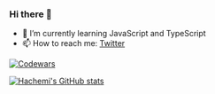 ### Hi there 👋

- 🌱 I’m currently learning JavaScript and TypeScript
- 📫 How to reach me: [Twitter](https://twitter.com/Hachemiki)

[![Codewars](https://www.codewars.com/users/Hachemi/badges/large)](https://www.codewars.com/users/Hachemi)

[![Hachemi's GitHub stats](https://github-readme-stats.vercel.app/api?username=HachemiH&show_icons=true&theme=vue-dark)](https://github.com/HachemiH/github-readme-stats&show_icons=true&theme=vue-dark)
